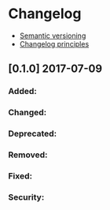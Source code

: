 # Changelog

+ [Semantic versioning](http://semver.org/)
+ [Changelog principles](http://keepachangelog.com/)

## [0.1.0] 2017-07-09
### Added:
### Changed:
### Deprecated:
### Removed:
### Fixed:
### Security:
